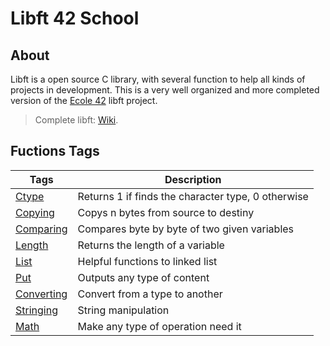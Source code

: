 # Libft 42 School

## About

Libft is a open source C library, with several function to help all kinds of projects in development. This is a very well organized and more completed version of the [Ecole 42](https://www.42.fr/en/) libft project.

>Complete libft: [Wiki](# "Kisara").

## Fuctions Tags

| Tags | Description |
| ---- | --------- |
|[Ctype][link]		| Returns 1 if finds the character type, 0 otherwise|
|[Copying][link]	| Copys n bytes from source to destiny |
|[Comparing][link]	| Compares byte by byte of two given variables |
|[Length][link]		| Returns the length of a variable |
|[List][link]		| Helpful functions to linked list|
|[Put][link]		| Outputs any type of content |
|[Converting][link]	| Convert from a type to another|
|[Stringing][link]	| String manipulation |
|[Math][link]		| Make any type of operation need it |


[link]: # "BlueEyes"

